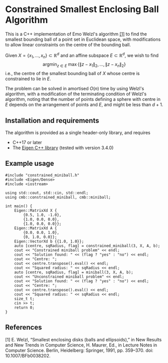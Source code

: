 # Constrained Smallest Enclosing Ball Algorithm
This is a C++ implementation of Emo Welzl's algorithm [[1]](#bib1) to find the smallest bounding ball of a point set in Euclidean space, with modifications to allow linear constraints on the centre of the bounding ball. 

Given $X = \{x_1, \ldots, x_n\} \subset \mathbb{R}^d$ and an affine subspace $E \subset \mathbb{R}^d$, we wish to find
$$
\operatorname{argmin}_{z \in E} \ \max \{\|z - x_1\|_2, \ldots, \|z - x_n\|_2\}
$$
i.e., the centre of the smallest bounding ball of $X$ whose centre is constrained to lie in $E$.

The problem can be solved in amortised $O(n)$ time by using Welzl's algorithm, with a modification of the terminating condition of Welzl's algorithm, noting that the number of points defining a sphere with centre in $E$ depends on the arrangement of points and $E$, and might be less than $d+1$. 

## Installation and requirements
The algorithm is provided as a single header-only library, and requires
- C++17 or later 
- The [Eigen C++ library](https://eigen.tuxfamily.org/index.php?title=Main_Page) (tested with version 3.4.0) 

## Example usage
```
#include "constrained_miniball.h"
#include <Eigen/Dense>
#include <iostream>

using std::cout, std::cin, std::endl;
using cmb::constrained_miniball, cmb::miniball;

int main() {
    Eigen::MatrixXd X {
        {0.5, 1.0, -1.0}, 
        {1.0, 0.0, 0.0}, 
        {1.0, 0.0, 0.0}};
    Eigen::MatrixXd A {
        {0.0, 0.0, 1.0}, 
        {0, 1.0, 0.0}};
    Eigen::VectorXd b {{1.0, 1.0}};
    auto [centre, sqRadius, flag] = constrained_miniball(3, X, A, b);
    cout << "Constrained miniball problem" << endl;
    cout << "Solution found: " << (flag ? "yes" : "no") << endl;
    cout << "Centre: ";
    cout << centre.transpose().eval() << endl;
    cout << "Squared radius: " << sqRadius << endl;
    auto [centre, sqRadius, flag] = miniball(3, X, A, b);
    cout << "Unconstrained miniball problem" << endl;
    cout << "Solution found: " << (flag ? "yes" : "no") << endl;
    cout << "Centre: ";
    cout << centre.transpose().eval() << endl;
    cout << "Squared radius: " << sqRadius << endl;
    size_t t;
    cin >> t;
    return 0;
}
```

## References

<a name="bib1">[1]</a> E. Welzl, “Smallest enclosing disks (balls and ellipsoids),” in New Results and New Trends in Computer Science, H. Maurer, Ed., in Lecture Notes in Computer Science. Berlin, Heidelberg: Springer, 1991, pp. 359–370. doi: 10.1007/BFb0038202.

